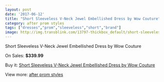 ```yaml
---
layout: post
date: '2017-06-12'
title: "Short Sleeveless V-Neck Jewel Embellished Dress by Wow Couture"
category: after prom styles
tags: ["dresses","prom","sleeveless","short","brand"]
image: http://img.transblink.com/13797-thickbox_default/short-sleeveless-v-neck-jewel-embellished-dress-by-wow-couture.jpg
---
```

Short Sleeveless V-Neck Jewel Embellished Dress by Wow Couture

On Sales: **$339.99**
<a href="https://www.transblink.com/en/after-prom-styles/4419-short-sleeveless-v-neck-jewel-embellished-dress-by-wow-couture.html"><amp-img layout="responsive" width="600" height="600" src="//img.transblink.com/13797-thickbox_default/short-sleeveless-v-neck-jewel-embellished-dress-by-wow-couture.jpg" alt="Short Sleeveless V-Neck Jewel Embellished Dress by Wow Couture 0" /></a>
<a href="https://www.transblink.com/en/after-prom-styles/4419-short-sleeveless-v-neck-jewel-embellished-dress-by-wow-couture.html"><amp-img layout="responsive" width="600" height="600" src="//img.transblink.com/13799-thickbox_default/short-sleeveless-v-neck-jewel-embellished-dress-by-wow-couture.jpg" alt="Short Sleeveless V-Neck Jewel Embellished Dress by Wow Couture 1" /></a>
<a href="https://www.transblink.com/en/after-prom-styles/4419-short-sleeveless-v-neck-jewel-embellished-dress-by-wow-couture.html"><amp-img layout="responsive" width="600" height="600" src="//img.transblink.com/13798-thickbox_default/short-sleeveless-v-neck-jewel-embellished-dress-by-wow-couture.jpg" alt="Short Sleeveless V-Neck Jewel Embellished Dress by Wow Couture 2" /></a>

Buy it: [Short Sleeveless V-Neck Jewel Embellished Dress by Wow Couture](https://www.transblink.com/en/after-prom-styles/4419-short-sleeveless-v-neck-jewel-embellished-dress-by-wow-couture.html "Short Sleeveless V-Neck Jewel Embellished Dress by Wow Couture")

View more: [after prom styles](https://www.transblink.com/en/55-after-prom-styles "after prom styles")